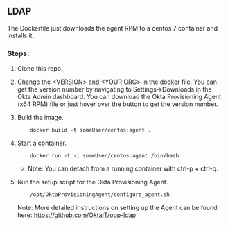 ## LDAP
The Dockerfile just downloads the agent RPM to a centos 7 container and installs it. 

### Steps:
1. Clone this repo.
2. Change the \<VERSION\> and \<YOUR ORG\> in the docker file. You can get the version number by navigating to Settings->Downloads in the Okta Admin dashboard. You can download the Okta Provisioning Agent (x64 RPM) file or just hover over the button to get the version number.
3. Build the image.

	```Shell
		docker build -t someUser/centos:agent .
	```

4. Start a container.

	```Shell
		docker run -t -i someUser/centos:agent /bin/bash
	```

	- Note: You can detach from a running container with ctrl-p + ctrl-q.
5. Run the setup script for the Okta Provisioning Agent.

	```Shell
		/opt/OktaProvisioningAgent/configure_agent.sh
	```

	Note: More detailed instructions on setting up the Agent can be found here: https://github.com/OktaIT/opp-ldap
